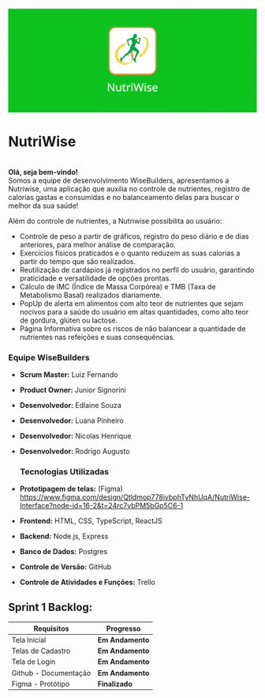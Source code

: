 <p align="center">
<img src="imagens/logo_.jpeg" width="1000">
</p>
 
# NutriWise
 
 
<br>**Olá, seja bem-vindo!<br>**
Somos a equipe de desenvolvimento WiseBuilders, apresentamos a Nutriwise, uma aplicação que auxilia no controle de nutrientes, registro de calorias gastas e consumidas e no balanceamento delas para buscar o melhor da sua saúde!

Além do controle de nutrientes, a Nutriwise possibilita ao usuário:
- Controle de peso a partir de gráficos, registro do peso diário e de dias anteriores, para melhor análise de comparação.
- Exercícios físicos praticados e o quanto reduzem as suas calorias a partir do tempo que são realizados.
- Reutilização de cardápios já registrados no perfil do usuário, garantindo praticidade e versatilidade de opções prontas.
- Cálculo de IMC (Índice de Massa Corpórea) e TMB (Taxa de Metabolismo Basal) realizados diariamente.
- PopUp de alerta em alimentos com alto teor de nutrientes que sejam nocivos para a saúde do usuário em altas quantidades, como alto teor de gordura, glúten ou lactose.
- Página Informativa sobre os riscos de não balancear a quantidade de nutrientes nas refeições e suas consequências.
 
### Equipe WiseBuilders
- **Scrum Master:** Luiz Fernando 
- **Product Owner:** Junior Signorini
- **Desenvolvedor:** Edlaine Souza
- **Desenvolvedor:** Luana Pinheiro
- **Desenvolvedor:** Nicolas Henrique
- **Desenvolvedor:** Rodrigo Augusto

  ### Tecnologias Utilizadas
- **Prototipagem de telas:** (Figma) https://www.figma.com/design/Qtldmop778ivbphTyNhUqA/NutriWise-Interface?node-id=16-2&t=24rc7vbPM5bGp5C6-1
- **Frontend:** HTML, CSS, TypeScript, ReactJS
- **Backend:** Node.js, Express
- **Banco de Dados:** Postgres
- **Controle de Versão:** GitHub
- **Controle de Atividades e Funções:** Trello


###
###
## Sprint 1 Backlog:
 
| Requisitos        |  Progresso                       |
|---------------------|---------------------------------|
| Tela Inicial    | **Em Andamento**         |
| Telas de Cadastro    | **Em Andamento**        |
| Tela de Login  | **Em Andamento**         |
| Github - Documentação | **Em Andamento**        |
| Figma - Protótipo | **Finalizado**        |
 
